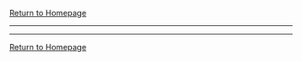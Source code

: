 [Return to Homepage](https://timmypoyu.github.io)
- - - -
- - - -
[Return to Homepage](https://timmypoyu.github.io)
